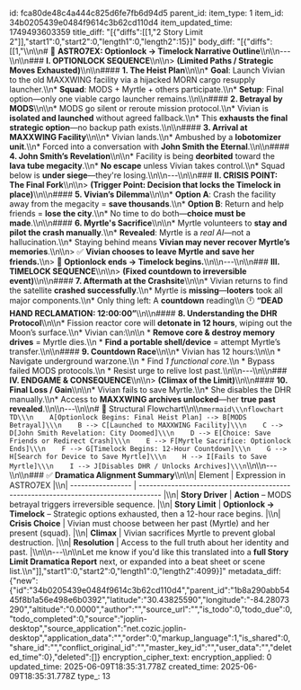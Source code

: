 id: fca80de48c4a444c825d6fe7fb6d94d5
parent_id: 
item_type: 1
item_id: 34b0205439e0484f9614c3b62cd110d4
item_updated_time: 1749493603359
title_diff: "[{\"diffs\":[[1,\"2 Story Limit 2\"]],\"start1\":0,\"start2\":0,\"length1\":0,\"length2\":15}]"
body_diff: "[{\"diffs\":[[1,\"\\\n\\\n# 🧩 **ASTRO7EX: Optionlock → Timelock Narrative Outline**\\\n\\\n---\\\n\\\n### **I. OPTIONLOCK SEQUENCE**\\\n\\\n> **(Limited Paths / Strategic Moves Exhausted)**\\\n\\\n#### **1. The Heist Plan**\\\n\\\n* **Goal**: Launch Vivian to the old MAXXWING facility via a hijacked MORN cargo resupply launcher.\\\n* **Squad**: MODS + Myrtle + others participate.\\\n* **Setup**: Final option—only one viable cargo launcher remains.\\\n\\\n#### **2. Betrayal by MODS**\\\n\\\n* MODS go silent or reroute mission protocol.\\\n* Vivian is **isolated and launched** without agreed fallback.\\\n* This **exhausts the final strategic option**—no backup path exists.\\\n\\\n#### **3. Arrival at MAXXWING Facility**\\\n\\\n* Vivian lands.\\\n* Ambushed by a **lobotomizer unit**.\\\n* Forced into a conversation with **John Smith the Eternal**.\\\n\\\n#### **4. John Smith’s Revelation**\\\n\\\n* Facility is being **deorbited** toward the **lava tube megacity**.\\\n* **No escape** unless Vivian takes control.\\\n* Squad below is **under siege**—they're losing.\\\n\\\n---\\\n\\\n### **II. CRISIS POINT: The Final Fork**\\\n\\\n> **(Trigger Point: Decision that locks the Timelock in place)**\\\n\\\n#### **5. Vivian’s Dilemma**\\\n\\\n* **Option A**: Crash the facility away from the megacity = **save thousands**.\\\n* **Option B**: Return and help friends = **lose the city**.\\\n* No time to do both—**choice must be made**.\\\n\\\n#### **6. Myrtle's Sacrifice**\\\n\\\n* Myrtle volunteers to **stay and pilot the crash manually**.\\\n* **Revealed**: Myrtle is a *real AI*—not a hallucination.\\\n* Staying behind means **Vivian may never recover Myrtle’s memories**.\\\n\\\n> ✅ **Vivian chooses to leave Myrtle and save her friends.**\\\n> 🎯 **Optionlock ends → Timelock begins.**\\\n\\\n---\\\n\\\n### **III. TIMELOCK SEQUENCE**\\\n\\\n> **(Fixed countdown to irreversible event)**\\\n\\\n#### **7. Aftermath at the Crashsite**\\\n\\\n* Vivian returns to find the satellite **crashed successfully**.\\\n* Myrtle is **missing**—**looters** took all major components.\\\n* Only thing left: A **countdown** reading\\\n  🕛 **“DEAD HAND RECLAMATION: 12:00:00”**\\\n\\\n#### **8. Understanding the DHR Protocol**\\\n\\\n* Fission reactor core will **detonate in 12 hours**, wiping out the Moon’s surface.\\\n* Vivian can:\\\n\\\n  * **Remove core & destroy memory drives** = Myrtle dies.\\\n  * **Find a portable shell/device** = attempt Myrtle’s transfer.\\\n\\\n#### **9. Countdown Race**\\\n\\\n* Vivian has 12 hours:\\\n\\\n  * Navigate underground warzone.\\\n  * Find *1 functional core*.\\\n  * Bypass failed MODS protocols.\\\n  * Resist urge to relive lost past.\\\n\\\n---\\\n\\\n### **IV. ENDGAME & CONSEQUENCE**\\\n\\\n> **(Climax of the Limit)**\\\n\\\n#### **10. Final Loss / Gain**\\\n\\\n* Vivian fails to save Myrtle.\\\n* She disables the DHR manually.\\\n* Access to **MAXXWING archives unlocked**—her **true past revealed**.\\\n\\\n---\\\n\\\n# 🔁 Structural Flowchart\\\n\\\n```mermaid\\\nflowchart TD\\\n    A[Optionlock Begins: Final Heist Plan] --> B[MODS Betrayal]\\\n    B --> C[Launched to MAXXWING Facility]\\\n    C --> D[John Smith Revelation: City Doomed]\\\n    D --> E[Choice: Save Friends or Redirect Crash]\\\n    E --> F[Myrtle Sacrifice: Optionlock Ends]\\\n    F --> G[Timelock Begins: 12-Hour Countdown]\\\n    G --> H[Search for Device to Save Myrtle]\\\n    H --> I[Fails to Save Myrtle]\\\n    I --> J[Disables DHR / Unlocks Archives]\\\n```\\\n\\\n---\\\n\\\n### ✅ **Dramatica Alignment Summary**\\\n\\\n| Element           | Expression in ASTRO7EX                                                               |\\\n| ----------------- | ------------------------------------------------------------------------------------ |\\\n| **Story Driver**  | **Action** – MODS betrayal triggers irreversible sequence.                           |\\\n| **Story Limit**   | **Optionlock → Timelock** – Strategic options exhausted, then a 12-hour race begins. |\\\n| **Crisis Choice** | Vivian must choose between her past (Myrtle) and her present (squad).                |\\\n| **Climax**        | Vivian sacrifices Myrtle to prevent global destruction.                              |\\\n| **Resolution**    | Access to the full truth about her identity and past.                                |\\\n\\\n---\\\n\\\nLet me know if you'd like this translated into a **full Story Limit Dramatica Report** next, or expanded into a beat sheet or scene list.\\\n\"]],\"start1\":0,\"start2\":0,\"length1\":0,\"length2\":4099}]"
metadata_diff: {"new":{"id":"34b0205439e0484f9614c3b62cd110d4","parent_id":"1b8a290abb5445f8b1a56e498e6b0392","latitude":"30.43825590","longitude":"-84.28073290","altitude":"0.0000","author":"","source_url":"","is_todo":0,"todo_due":0,"todo_completed":0,"source":"joplin-desktop","source_application":"net.cozic.joplin-desktop","application_data":"","order":0,"markup_language":1,"is_shared":0,"share_id":"","conflict_original_id":"","master_key_id":"","user_data":"","deleted_time":0},"deleted":[]}
encryption_cipher_text: 
encryption_applied: 0
updated_time: 2025-06-09T18:35:31.778Z
created_time: 2025-06-09T18:35:31.778Z
type_: 13